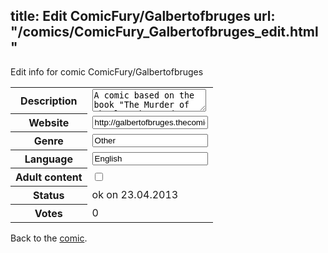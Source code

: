 title: Edit ComicFury/Galbertofbruges
url: "/comics/ComicFury_Galbertofbruges_edit.html"
---
Edit info for comic ComicFury/Galbertofbruges

<form name="comic" action="http://gaepostmail.appengine.com/comic" name="post">
<table class="comicinfo">
<tr>
<th>Description</th><td><textarea name="description">A comic based on the book &quot;The Murder of Charles the Good, Count of Flanders&quot;</textarea></td>
</tr>
<tr>
<th>Website</th><td><input type="text" name="url" value="http://galbertofbruges.thecomicseries.com/"/></td>
</tr>
<tr>
<th>Genre</th><td><input type="text" name="genre" value="Other"/></td>
</tr>
<tr>
<th>Language</th><td><input type="text" name="language" value="English"/></td>
</tr>
<tr>
<th>Adult content</th><td><input type="checkbox" name="adult" value="adult" /></td>
</tr>
<tr>
<th>Status</th><td>ok on 23.04.2013</td>
</tr>
<tr>
<th>Votes</th><td>0</div></td>
</tr>
</table>
</form>

Back to the [comic](/comics/ComicFury_Galbertofbruges.html).
